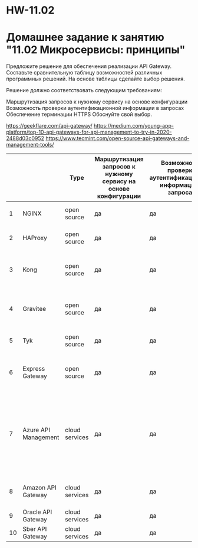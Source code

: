 # HW-11.02
# Домашнее задание к занятию "11.02 Микросервисы: принципы"

Предложите решение для обеспечения реализации API Gateway. Составьте сравнительную таблицу возможностей различных программных решений. На основе таблицы сделайте выбор решения.

Решение должно соответствовать следующим требованиям:

Маршрутизация запросов к нужному сервису на основе конфигурации
Возможность проверки аутентификационной информации в запросах
Обеспечение терминации HTTPS
Обоснуйте свой выбор.

https://geekflare.com/api-gateway/
https://medium.com/young-app-platform/top-10-api-gateways-for-api-management-to-try-in-2020-2488d03c0952
https://www.tecmint.com/open-source-api-gateways-and-management-tools/


|    |                      | Type           | Маршрутизация запросов к нужному сервису на основе конфигурации | Возможность проверки аутентификационной информации в запросах | Обеспечение терминации HTTPS | Дополнительный функционал                                                                                                                                                                                        | Core                                                | Примечание                       |
|----|----------------------|----------------|-----------------------------------------------------------------|---------------------------------------------------------------|------------------------------|------------------------------------------------------------------------------------------------------------------------------------------------------------------------------------------------------------------|-----------------------------------------------------|----------------------------------|
| 1  | NGINX                | open source    | да                                                              | да                                                            | да                           | балансировка нагрузки                                                                                                                                                                                            |                                                     | хорошо зарекомендовавший продукт |
| 2  | HAProxy              | open source    | да                                                              | да                                                            | да                           | балансировка нагрузки                                                                                                                                                                                            |                                                     | хорошо зарекомендовавший продукт |
| 3  | Kong                 | open source    | да                                                              | да                                                            | да                           | Kong Enterprise gathers more tools around the gateway, such as dashboards or monitoring tools                                                                                                                    | Nginx, Cassandra/PostgreeSQL                        | since 2017                       |
| 4  | Gravitee             | open source    | да                                                              | да                                                            | да                           | One of the advantages of Gravitee is the dashboard: it is clear, easily understandable for a developer                                                                                                           | MongoDB                                             | since January 2015               |
| 5  | Tyk                  | open source    | да                                                              | да                                                            | да                           | strong point of the solution is the dashboard                                                                                                                                                                    | Redis and a MongoDB                                 | since 2014                       |
| 6  | Express Gateway      | open source    | да                                                              | да                                                            | да                           | monitoring, load balancing, caching, request shaping and management, and static response handling                                                                                                                | built on Express.js, a minimal and flexible Node.js | Jul 2016                         |
| 7  | Azure API Management | cloud services | да                                                              | да                                                            | да                           | Active Directory integration, Virtual Network support and a self-hosted gateway. The gateway tool also integrates with Azure services like Monitor for diagnostics and Logic Apps for workflow and orchestration |                                                     |                                  |
| 8  | Amazon API Gateway   | cloud services | да                                                              | да                                                            | да                           | focuses on features geared toward resiliency and lifecycle management                                                                                                                                            |                                                     |                                  |
| 9  | Oracle API Gateway   | cloud services | да                                                              | да                                                            | да                           | policy enforcement, metrics and logging                                                                                                                                                                          |                                                     |                                  |
| 10 | Sber API Gateway     | cloud services | да                                                              | да                                                            | да                           | Усовершенствованный мониторинг                                                                                                                                                                                   |                                                     |                                  |
